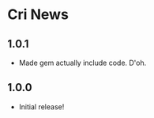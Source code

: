 Cri News
========

1.0.1
-----

* Made gem actually include code. D'oh.

1.0.0
-----

* Initial release!

